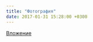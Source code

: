 ```yaml
---
title: "Фотография"
date: 2017-01-31 15:28:00 +0300
---
```



[Вложение](https://vk.com/photo41076938_456239983)
